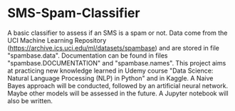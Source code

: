 # SMS-Spam-Classifier
A basic classifier to assess if an SMS is a spam or not.
Data come from the UCI Machine Learning Repository (https://archive.ics.uci.edu/ml/datasets/spambase) and are stored in file "spambase.data". Documentation can be found in files "spambase.DOCUMENTATION" and "spambase.names".
This project aims at practicing new knowledge learned in Udemy course "Data Science: Natural Language Processing (NLP) in Python" and in Kaggle. A Naive Bayes approach will be conducted, followed by an artificial neural network. Maybe other models will be assessed in the future.
A Jupyter notebook will also be written.

